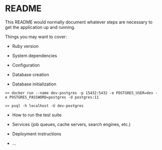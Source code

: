 # README

This README would normally document whatever steps are necessary to get the
application up and running.

Things you may want to cover:

* Ruby version

* System dependencies

* Configuration

* Database creation

* Database initialization
```
>> docker run --name dev-postgres -p 15432:5432 -e POSTGRES_USER=dev -e POSTGRES_PASSWORD=postgres -d postgres:11

>> psql -h localhost -U dev-postgres
```

* How to run the test suite

* Services (job queues, cache servers, search engines, etc.)

* Deployment instructions

* ...
